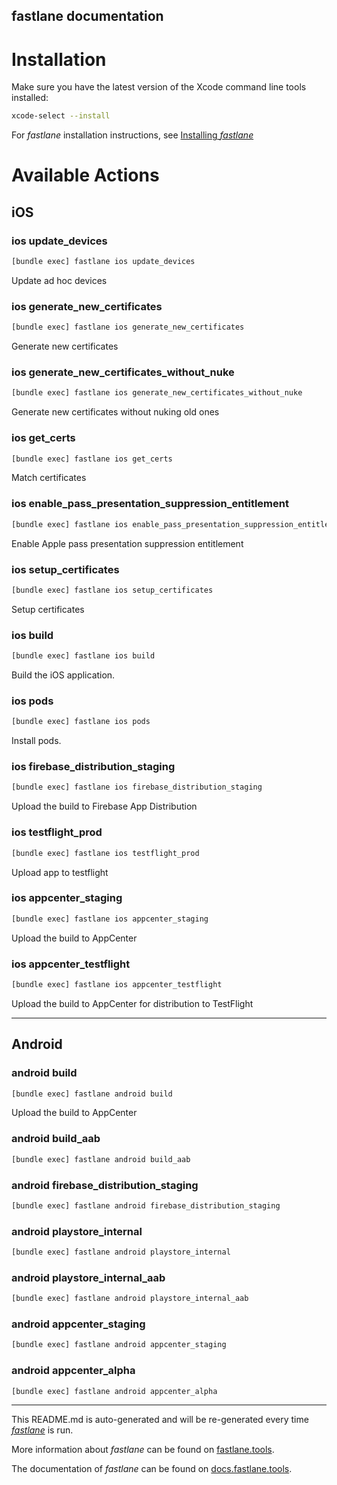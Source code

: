 fastlane documentation
----

# Installation

Make sure you have the latest version of the Xcode command line tools installed:

```sh
xcode-select --install
```

For _fastlane_ installation instructions, see [Installing _fastlane_](https://docs.fastlane.tools/#installing-fastlane)

# Available Actions

## iOS

### ios update_devices

```sh
[bundle exec] fastlane ios update_devices
```

Update ad hoc devices

### ios generate_new_certificates

```sh
[bundle exec] fastlane ios generate_new_certificates
```

Generate new certificates

### ios generate_new_certificates_without_nuke

```sh
[bundle exec] fastlane ios generate_new_certificates_without_nuke
```

Generate new certificates without nuking old ones

### ios get_certs

```sh
[bundle exec] fastlane ios get_certs
```

Match certificates

### ios enable_pass_presentation_suppression_entitlement

```sh
[bundle exec] fastlane ios enable_pass_presentation_suppression_entitlement
```

Enable Apple pass presentation suppression entitlement

### ios setup_certificates

```sh
[bundle exec] fastlane ios setup_certificates
```

Setup certificates

### ios build

```sh
[bundle exec] fastlane ios build
```

Build the iOS application.

### ios pods

```sh
[bundle exec] fastlane ios pods
```

Install pods.

### ios firebase_distribution_staging

```sh
[bundle exec] fastlane ios firebase_distribution_staging
```

Upload the build to Firebase App Distribution

### ios testflight_prod

```sh
[bundle exec] fastlane ios testflight_prod
```

Upload app to testflight

### ios appcenter_staging

```sh
[bundle exec] fastlane ios appcenter_staging
```

Upload the build to AppCenter

### ios appcenter_testflight

```sh
[bundle exec] fastlane ios appcenter_testflight
```

Upload the build to AppCenter for distribution to TestFlight

----


## Android

### android build

```sh
[bundle exec] fastlane android build
```

Upload the build to AppCenter

### android build_aab

```sh
[bundle exec] fastlane android build_aab
```



### android firebase_distribution_staging

```sh
[bundle exec] fastlane android firebase_distribution_staging
```



### android playstore_internal

```sh
[bundle exec] fastlane android playstore_internal
```



### android playstore_internal_aab

```sh
[bundle exec] fastlane android playstore_internal_aab
```



### android appcenter_staging

```sh
[bundle exec] fastlane android appcenter_staging
```



### android appcenter_alpha

```sh
[bundle exec] fastlane android appcenter_alpha
```



----

This README.md is auto-generated and will be re-generated every time [_fastlane_](https://fastlane.tools) is run.

More information about _fastlane_ can be found on [fastlane.tools](https://fastlane.tools).

The documentation of _fastlane_ can be found on [docs.fastlane.tools](https://docs.fastlane.tools).
